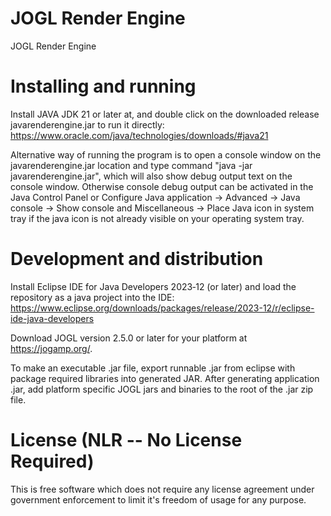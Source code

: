 # JOGL Render Engine
JOGL Render Engine

# Installing and running

Install JAVA JDK 21 or later at, and double click on the downloaded release javarenderengine.jar to run it directly:
https://www.oracle.com/java/technologies/downloads/#java21

Alternative way of running the program is to open a console window on the javarenderengine.jar location and type command
"java -jar javarenderengine.jar", which will also show debug output text on the console window. Otherwise console debug output
can be activated in the Java Control Panel or Configure Java application -> Advanced -> Java console -> Show console and
Miscellaneous -> Place Java icon in system tray if the java icon is not already visible on your operating system tray.

# Development and distribution

Install Eclipse IDE for Java Developers 2023‑12 (or later) and load the repository as a java project into the IDE:
https://www.eclipse.org/downloads/packages/release/2023-12/r/eclipse-ide-java-developers

Download JOGL version 2.5.0 or later for your platform at https://jogamp.org/.

To make an executable .jar file, export runnable .jar from eclipse with package required libraries into generated JAR.
After generating application .jar, add platform specific JOGL jars and binaries to the root of the .jar zip file.

# License (NLR -- No License Required)
This is free software which does not require any license agreement under government enforcement to limit it's freedom of usage for any purpose.


